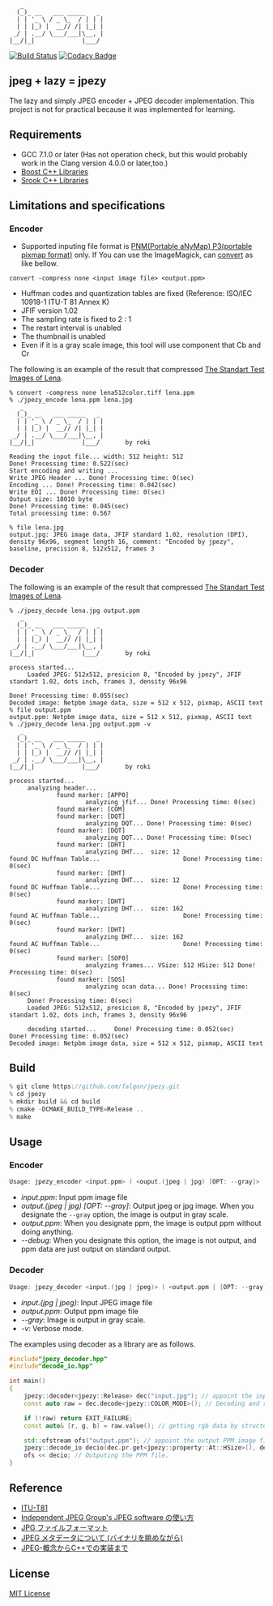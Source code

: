 ```
   _
  (_)_ __   ___ _____   _
  | | '_ \ / _ \_  / | | |
  | | |_) |  __// /| |_| |
 _/ | .__/ \___/___|\__, |
|__/|_|             |___/
```
[![Build Status](https://travis-ci.org/falgon/jpezy.svg?branch=master)](https://travis-ci.org/falgon/jpezy)
[![Codacy Badge](https://api.codacy.com/project/badge/Grade/ae48c146f92e4fb088116091727440ad)](https://www.codacy.com/app/falgon/jpezy?utm_source=github.com&amp;utm_medium=referral&amp;utm_content=falgon/jpezy&amp;utm_campaign=Badge_Grade)


## jpeg + lazy = jpezy

The lazy and simply JPEG encoder + JPEG decoder implementation. This project is not for practical because it was implemented for learning.

## Requirements

* GCC 7.1.0 or later (Has not operation check, but this would probably work in the Clang version 4.0.0 or later,too.)
* [Boost C++ Libraries](http://www.boost.org/)
* [Srook C++ Libraries](https://github.com/falgon/SrookCppLibraries)

## Limitations and specifications

### Encoder
* Supported inputing file format is [PNM(Portable aNyMap) P3(portable pixmap format)](https://en.wikipedia.org/wiki/Netpbm_format) only. If You can use the ImageMagick, can [convert](https://www.imagemagick.org/script/convert.php) as like bellow.
```
convert -compress none <input image file> <output.ppm>
```
* Huffman codes and quantization tables are fixed (Reference: ISO/IEC 10918-1 ITU-T 81 Annex K)
* JFIF version 1.02
* The sampling rate is fixed to 2 : 1
* The restart interval is unabled
* The thumbnail is unabled
* Even if it is a gray scale image, this tool will use component that Cb and Cr

The following is an example of the result that compressed [The Standart Test Images of Lena](http://www.ece.rice.edu/~wakin/images/).
```
% convert -compress none lena512color.tiff lena.ppm
% ./jpezy_encode lena.ppm lena.jpg
   _
  (_)_ __   ___ _____   _
  | | '_ \ / _ \_  / | | |
  | | |_) |  __// /| |_| |
 _/ | .__/ \___/___|\__, |
|__/|_|             |___/       by roki

Reading the input file... width: 512 height: 512
Done! Processing time: 0.522(sec)
Start encoding and writing ...
Write JPEG Header ... Done! Processing time: 0(sec)
Encoding ... Done! Processing time: 0.042(sec)
Write EOI ... Done! Processing time: 0(sec)
Output size: 18010 byte
Done! Processing time: 0.045(sec)
Total processing time: 0.567

% file lena.jpg
output.jpg: JPEG image data, JFIF standard 1.02, resolution (DPI), density 96x96, segment length 16, comment: "Encoded by jpezy", baseline, precision 8, 512x512, frames 3
```

### Decoder
The following is an example of the result that compressed [The Standart Test Images of Lena](http://www.ece.rise.edu/~wakin/images).
```
% ./jpezy_decode lena.jpg output.ppm
   _
  (_)_ __   ___ _____   _
  | | '_ \ / _ \_  / | | |
  | | |_) |  __// /| |_| |
 _/ | .__/ \___/___|\__, |
|__/|_|             |___/       by roki

process started...
     Loaded JPEG: 512x512, presicion 8, "Encoded by jpezy", JFIF standart 1.02, dots inch, frames 3, density 96x96

Done! Processing time: 0.055(sec)
Decoded image: Netpbm image data, size = 512 x 512, pixmap, ASCII text
% file output.ppm
output.ppm: Netpbm image data, size = 512 x 512, pixmap, ASCII text
% ./jpezy_decode lena.jpg output.ppm -v
   _
  (_)_ __   ___ _____   _
  | | '_ \ / _ \_  / | | |
  | | |_) |  __// /| |_| |
 _/ | .__/ \___/___|\__, |
|__/|_|             |___/       by roki

process started...
     analyzing header...
             found marker: [APP0]
                     analyzing jfif... Done! Processing time: 0(sec)
             found marker: [COM]
             found marker: [DQT]
                     analyzing DQT... Done! Processing time: 0(sec)
             found marker: [DQT]
                     analyzing DQT... Done! Processing time: 0(sec)
             found marker: [DHT]
                     analyzing DHT...  size: 12
found DC Huffman Table...                       Done! Processing time: 0(sec)
             found marker: [DHT]
                     analyzing DHT...  size: 12
found DC Huffman Table...                       Done! Processing time: 0(sec)
             found marker: [DHT]
                     analyzing DHT...  size: 162
found AC Huffman Table...                       Done! Processing time: 0(sec)
             found marker: [DHT]
                     analyzing DHT...  size: 162
found AC Huffman Table...                       Done! Processing time: 0(sec)
             found marker: [SOF0]
                     analyzing frames... VSize: 512 HSize: 512 Done! Processing time: 0(sec)
             found marker: [SOS]
                     analyzing scan data... Done! Processing time: 0(sec)
     Done! Processing time: 0(sec)
     Loaded JPEG: 512x512, presicion 8, "Encoded by jpezy", JFIF standart 1.02, dots inch, frames 3, density 96x96

     decoding started...     Done! Processing time: 0.052(sec)
Done! Processing time: 0.052(sec)
Decoded image: Netpbm image data, size = 512 x 512, pixmap, ASCII text
```

## Build
```cpp
% git clone https://github.com/falgon/jpezy.git
% cd jpezy
% mkdir build && cd build
% cmake -DCMAKE_BUILD_TYPE=Release ..
% make
```

## Usage

### Encoder
```cpp
Usage: jpezy_encoder <input.ppm> ( <ouput.(jpeg | jpg) [OPT: --gray]> | <output.ppm> | --debug )
```
* <i>input.ppm</i>: Input ppm image file
* <i>output.(jpeg | jpg) [OPT: --gray]</i>: Output jpeg or jpg image. When you designate the `--gray` option, the image is output in gray scale.
* <i>output.ppm</i>: When you designate ppm, the image is output ppm without doing anything.
* <i>--debug</i>: When you designate this option, the image is not output, and ppm data are just output on standard output.

### Decoder
```cpp
Usage: jpezy_decoder <input.(jpg | jpeg)> ( <output.ppm | [OPT: --gray]> | -v )
```
* <i>input.(jpg | jpeg)</i>: Input JPEG image file
* <i>output.ppm</i>: Output ppm image file
* <i> --gray</i>: Image is output in gray scale.
* <i>-v</i>: Verbose mode.

The examples using decoder as a library are as follows.
```cpp
#include"jpezy_decoder.hpp"
#include"decode_io.hpp"

int main()
{
    jpezy::decoder<jpezy::Release> dec("input.jpg"); // appoint the input JPEG image file
    const auto raw = dec.decode<jpezy::COLOR_MODE>(); // Decoding and returning rgb raw data. This value wrapped optional.

    if (!raw) return EXIT_FAILURE;
    const auto& [r, g, b] = raw.value(); // getting rgb data by structure bindings. 

    std::ofstream ofs("output.ppm"); // appoint the output PPM image file.
    jpezy::decode_io decio(dec.pr.get<jpezy::property::At::HSize>(), dec.pr.get<jpezy::property::At::VSize>(), r, g, b); // passing data to helper that jpezy::decode_io
    ofs << decio; // Outputing the PPM file.
}
```

## Reference
* [ITU-T81](https://www.w3.org/Graphics/JPEG/itu-t81.pdf)
* [Independent JPEG Group's JPEG software の使い方](https://cetus.sakura.ne.jp/softlab/software2/jpeg6b_usage_j.html)
* [JPG ファイルフォーマット](http://www.setsuki.com/hsp/ext/jpg.htm)
* [JPEG メタデータについて (バイナリを眺めながら)](http://diary.awm.jp/~yoya/data/2015/10/16/JPEGMeta_rev3.pdf)
* [JPEG-概念からC++での実装まで](https://www.amazon.co.jp/JPEG%E2%80%95%E6%A6%82%E5%BF%B5%E3%81%8B%E3%82%89C-%E3%81%A7%E3%81%AE%E5%AE%9F%E8%A3%85%E3%81%BE%E3%81%A7-%E6%A9%8B%E6%9C%AC-%E6%99%8B%E4%B9%8B%E4%BB%8B/dp/4797330457)

## License
[MIT License](https://github.com/falgon/jpezy/blob/master/LICENSE)
